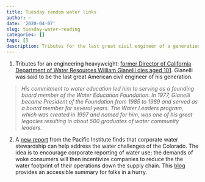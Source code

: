 ```yaml
---
title: Tuesday random water links
author: ~
date: '2020-04-07'
slug: tuesday-water-reading
categories: []
tags: []
description: Tributes for the last great civil engineer of a generation
---
```


1. Tributes for an engineering heavyweight: [former Director of California Department of Water Resources William Gianelli dies aged 101](https://water.ca.gov/News/Blog/2020/April/William-Gianelli-Memoriam). Gianelli was said to be the last great American civil engineer of his generation.

> *His commitment to water education led him to serving as a founding board member of the Water Education Foundation. In 1977, Gianelli became President of the Foundation from 1985 to 1989 and served as a board member for several years. The Water Leaders program, which was created in 1997 and named for him, was one of his great legacies resulting in about 500 graduates of water community leaders.*

2. A [new report](https://pacinst.org/publication/colorado-river-water-stewardship/) from the Pacific Institute finds that corporate water stewardship can help address the water challenges of the Colorado. The idea is to encourage corporate reporting of water use; the demands of woke consumers will then incentivize companies to reduce the the water footprint of their operations down the supply chain. This [blog](https://pacinst.org/water-sustainability-colorado-river-basin-businesses/) provides an accessible summary for folks in a hurry.